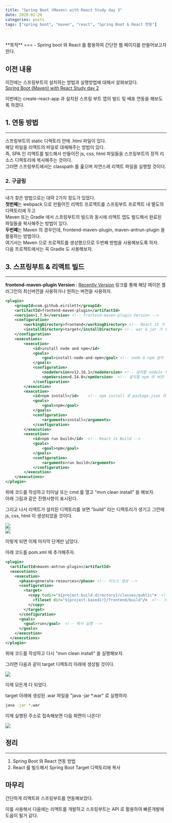 ```yaml
---
title: "Spring Boot (Maven) with React Study day 3"
date: 2020-02-26
categories: posts
tags: ["spring boot", "maven", "react", "Spring Boot & React 연동"]
---
```

<br>
**목적**
===
- Spring boot 와 React 를 활용하여 간단한 웹 페이지를 만들어보고자 한다.

## **이전 내용**
이전에는 스프링부트의 설치하는 방법과 실행방법에 대해서 살펴보았다.
<br>
[Spring Boot (Maven) with React Study day 2](https://subji.github.io/posts/2020/02/14/react-with-spring-2)
<br>

이번에는 create-react-app 과 설치된 스프링 부트 앱의 빌드 및 배포 연동을 해보도록 하겠다.

## **1. 연동 방법**
---
스프링부트의 static 디렉토리 안에 .html 파일이 있다.   
해당 파일을 리액트의 파일로 대체해주는 방법이 있다.   
즉, SPA 인 리액트를 빌드해서 만들어진 js, css, html 파일들을 스프링부트의 정적 리소스 디렉토리에 복사해주는 것이다.   
그러면 스프링부트에서는 classpath 를 훑으며 자연스레 리액트 파일을 실행할 것이다.

### **2. 구글링**
---
내가 찾은 방법으로는 대략 2가지 정도가 있었다.   
**첫번째**는 webpack 으로 만들어진 리액트 프로젝트를 스프링부트 프로젝트 내 별도의 디렉토리에 두고    
Maven 또는 Gradle 에서 스프링부트의 빌드와 동시에 리액트 앱도 빌드해서 완료된 파일들을 복사해주는 방법이 있다.   
**두번쨰**는 Maven 의 경우인데, frontend-maven-plugin, maven-antrun-plugin 을 활용하는 방법이다.   
여기서는 Maven 으로 프로젝트를 생성했으므로 두번째 방법을 사용해보도록 하자.   
다음 프로젝트에서는 꼭 Gradle 도 사용해보자.

## **3. 스프링부트 & 리액트 빌드**
--- 
**frontend-maven-plugin Version** : [Recently Version](https://github.com/eirslett/frontend-maven-plugin) 링크를 통해 해당 메이븐 플러그인의 최신버전을 사용하거나 원하는 버전을 사용하자.
```xml
<plugin>
    <groupId>com.github.eirslett</groupId>
    <artifactId>frontend-maven-plugin</artifactId>
    <version>1.7.6</version> <!-- frontend-maven-plugin Version -->
    <configuration>
        <workingDirectory>frontend</workingDirectory> <!-- React JS 가 설치된 디렉토리 -->
        <installDirectory>target</installDirectory> <!-- war & jar 가 생성되는 메이븐 빌드의 타겟 디렉토리 -->
    </configuration>
    <executions>
        <execution>
            <id>install node and npm</id>
            <goals>
                <goal>install-node-and-npm</goal> <!-- node & npm 설치 -->
            </goals>
            <configuration>
                <nodeVersion>v12.16.1</nodeVersion> <!-- 설치할 nodeJs 의 버전 -->
                <npmVersion>6.14.0</npmVersion>  <!-- 설치할 npm 의 버전 -->
            </configuration>
        </execution>
        <execution>
            <id>npm install</id>    <!-- npm install 로 package.json 의 모듈을 설치한다. -->
            <goals>
                <goal>npm</goal>
            </goals>
            <configuration>
                <arguments>install</arguments>
            </configuration>
        </execution>
        <execution>
            <id>npm run build</id>  <!-- React Js Build -->
            <goals>
                <goal>npm</goal>
            </goals>
            <configuration>
                <arguments>run build</arguments>
            </configuration>
        </execution>
    </executions>
</plugin>
```
위에 코드를 작성하고 터미널 또는 cmd 를 열고 "mvn clean install" 을 해보자.   
아래 그림과 같은 진행사항이 표시된다.   

그리고 나서 리액트가 설치된 디렉토리를 보면 "build" 라는 디렉토리가 생기고 그안에 js, css, html 이 생성되었을 것이다.

<div style="width: 100%">
  <img src="https://subji.github.io/assets/images/202002261039-springwithreact.png">
</div>

<div style="width: 100%">
  <img src="https://subji.github.io/assets/images/202002261041-springwithreact.png">
</div>

이렇게 되면 이제 마지막 단계만 남았다.


아래 코드를 pom.xml 에 추가해주자.

```xml
<plugin>
  <artifactId>maven-antrun-plugin</artifactId>
  <executions>
    <execution>
      <phase>generate-resources</phase> <!-- 리소스 생성 -->
      <configuration>
        <target>
          <copy todir="${project.build.directory}/classes/public">  <!-- 복사할 디렉토리 설정 -->
            <fileset dir="${project.basedir}/frontend/build"/>  <!-- 가져올 디렉토리 및 파일 -->
          </copy>
        </target>
      </configuration>
      <goals>
        <goal>run</goal>  <!-- 복사 실행 -->
      </goals>
    </execution>
  </executions>
</plugin>
```
위에 코드를 작성하고 다시 "mvn clean install" 을 실행해보자.

그러면 다음과 같이 target 디렉토리 아래에 생성될 것이다.

<div style="width: 100%">
  <img src="https://subji.github.io/assets/images/202002261046-springwithreact.png">
</div>

이제 모든게 다 되었다.

target 아래에 생성된 .war 파일을 "java -jar *.war" 로 실행하자.

```sh
java -jar *.war
```

이제 실행된 주소로 접속해보면 다음 화면이 나온다!

<div style="width: 100%">
  <img src="https://subji.github.io/assets/images/202002261049-springwithreact.png">
</div>

## **정리**
---
1. Spring Boot 와 React 연동 방법
2. React 를 빌드해서 Spring Boot Target 디렉토리에 복사

## **마무리**
간단하게 리액트와 스프링부트를 연동해보았다.

이를 사용해서 다음에는 리액트를 개발하고 스프링부트는 API 로 활용하여 빠른개발에 도움이 될거 같다.